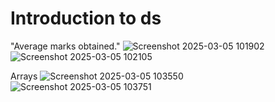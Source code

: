 # Introduction to ds
"Average marks obtained."
![Screenshot 2025-03-05 101902](https://github.com/user-attachments/assets/7d60e7d4-9202-46bb-b253-85996ec2f853)
![Screenshot 2025-03-05 102105](https://github.com/user-attachments/assets/3ba3b2af-2278-47bc-904f-de9363d9f7e9)

Arrays
![Screenshot 2025-03-05 103550](https://github.com/user-attachments/assets/773db347-7ab9-4449-84dd-c17b9132ce6e)
![Screenshot 2025-03-05 103751](https://github.com/user-attachments/assets/8cc3c360-2655-4221-9f0e-135e2ba71760)

